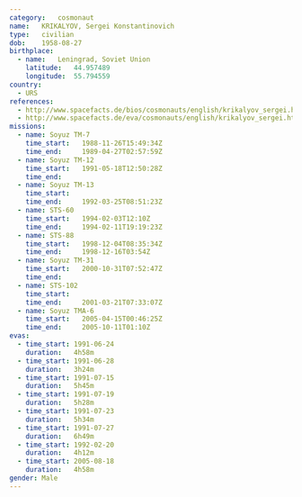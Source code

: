 ```yaml
---
category:	cosmonaut
name:	KRIKALYOV, Sergei Konstantinovich 
type:	civilian
dob:	1958-08-27
birthplace:
  - name:	Leningrad, Soviet Union
    latitude:	44.957489
    longitude:	55.794559
country:
  - URS
references:
  - http://www.spacefacts.de/bios/cosmonauts/english/krikalyov_sergei.htm
  - http://www.spacefacts.de/eva/cosmonauts/english/krikalyov_sergei.htm
missions:
  - name: Soyuz TM-7
    time_start:   1988-11-26T15:49:34Z
    time_end:     1989-04-27T02:57:59Z
  - name: Soyuz TM-12
    time_start:   1991-05-18T12:50:28Z
    time_end:     
  - name: Soyuz TM-13
    time_start:   
    time_end:     1992-03-25T08:51:23Z
  - name: STS-60
    time_start:   1994-02-03T12:10Z
    time_end:     1994-02-11T19:19:23Z
  - name: STS-88
    time_start:   1998-12-04T08:35:34Z
    time_end:     1998-12-16T03:54Z
  - name: Soyuz TM-31
    time_start:   2000-10-31T07:52:47Z
    time_end:     
  - name: STS-102
    time_start:   
    time_end:     2001-03-21T07:33:07Z
  - name: Soyuz TMA-6
    time_start:   2005-04-15T00:46:25Z
    time_end:     2005-10-11T01:10Z
evas:
  - time_start: 1991-06-24
    duration:   4h58m
  - time_start: 1991-06-28
    duration:   3h24m
  - time_start: 1991-07-15
    duration:   5h45m
  - time_start: 1991-07-19
    duration:   5h28m
  - time_start: 1991-07-23
    duration:   5h34m
  - time_start: 1991-07-27
    duration:   6h49m
  - time_start: 1992-02-20
    duration:   4h12m
  - time_start: 2005-08-18
    duration:   4h58m
gender:	Male
---
```

